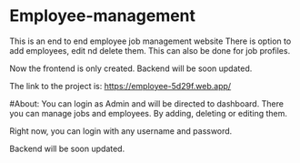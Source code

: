 # Employee-management
This is an end to end employee job management website
There is option to add employees, edit nd delete them. This can also be done for job profiles.


Now the frontend is only created. Backend will be soon updated.

The link to the project is: https://employee-5d29f.web.app/

#About:
You can login as Admin and will be directed to dashboard.
There you can manage jobs and employees. By adding, deleting or editing them.

Right now, you can login with any username and password.

Backend will be soon updated.
